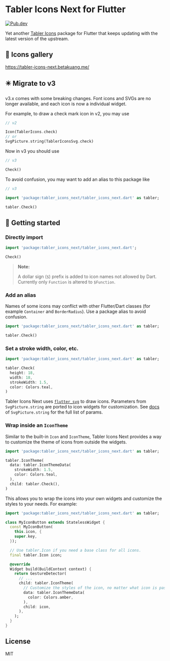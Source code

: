 # Tabler Icons Next for Flutter

[![Pub.dev](https://img.shields.io/pub/v/tabler_icons_next)](https://pub.dev/packages/tabler_icons_next)

Yet another [Tabler Icons](https://tabler.io/icons) package for Flutter that keeps updating with the latest version of the upstream.

## 🎨 Icons gallery

https://tabler-icons-next.betakuang.me/

## ✴️ Migrate to v3

v3.x comes with some breaking changes. Font icons and SVGs are no longer available, and each icon is now a individual widget.

For example, to draw a check mark icon in v2, you may use

```dart
// v2

Icon(TablerIcons.check)
// or
SvgPicture.string(TablerIconsSvg.check)
```

Now in v3 you should use

```dart
// v3

Check()
```

To avoid confusion, you may want to add an alias to this package like

```dart
// v3

import 'package:tabler_icons_next/tabler_icons_next.dart' as tabler;

tabler.Check()
```

## 🎉 Getting started

### Directly import

```dart
import 'package:tabler_icons_next/tabler_icons_next.dart';

Check()
```

> **Note:**
>
> A dollar sign (`$`) prefix is added to icon names not allowed by Dart. Currently only `Function` is altered to `$Function`.

### Add an alias

Names of some icons may conflict with other Flutter/Dart classes (for example `Container` and `BorderRadius`). Use a package alias to avoid confusion.

```dart
import 'package:tabler_icons_next/tabler_icons_next.dart' as tabler;

tabler.Check()
```

### Set a stroke width, color, etc.

```dart
import 'package:tabler_icons_next/tabler_icons_next.dart' as tabler;

tabler.Check(
  height: 18,
  width: 18,
  strokeWidth: 1.5,
  color: Colors.teal,
)
```

Tabler Icons Next uses [`flutter_svg`](https://pub.dev/packages/flutter_svg) to draw icons. Parameters from `SvgPicture.string` are ported to icon widgets for customization. See [docs](https://pub.dev/documentation/flutter_svg/latest/svg/SvgPicture/SvgPicture.string.html) of `SvgPicture.string` for the full list of params.

### Wrap inside an `IconTheme`

Similar to the built-in `Icon` and `IconTheme`, Tabler Icons Next provides a way to customize the theme of icons from outside the widgets.

```dart
import 'package:tabler_icons_next/tabler_icons_next.dart' as tabler;

tabler.IconTheme(
  data: tabler.IconThemeData(
    strokeWidth: 1.5,
    color: Colors.teal,
  ),
  child: tabler.Check(),
)
```

This allows you to wrap the icons into your own widgets and customize the styles to your needs. For example:

```dart
import 'package:tabler_icons_next/tabler_icons_next.dart' as tabler;

class MyIconButton extends StatelessWidget {
  const MyIconButton(
    this.icon, {
    super.key,
  });

  // Use tabler.Icon if you need a base class for all icons.
  final tabler.Icon icon;

  @override
  Widget build(BuildContext context) {
    return GestureDetector(
      // ...
      child: tabler.IconTheme(
        // Customize the styles of the icon, no matter what icon is passed in.
        data: tabler.IconThemeData(
          color: Colors.amber,
        ),
        child: icon,
      ),
    );
  }
}
```

## License

MIT
